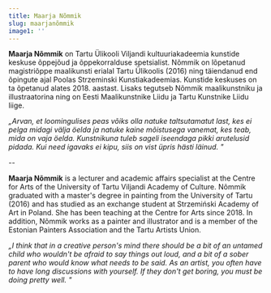```yaml
---
title: Maarja Nõmmik
slug: maarjanõmmik
image1: ''
---
```

**Maarja Nõmmik** on Tartu Ülikooli Viljandi kultuuriakadeemia kunstide keskuse õppejõud ja õppekorralduse spetsialist. Nõmmik on lõpetanud magistriõppe maalikunsti erialal Tartu Ülikoolis (2016) ning täiendanud end õpingute ajal Poolas Strzeminski Kunstiakadeemias. Kunstide keskuses on ta õpetanud alates 2018. aastast. Lisaks tegutseb Nõmmik maalikunstniku ja illustraatorina ning on Eesti Maalikunstnike Liidu ja Tartu Kunstnike Liidu liige. 

_„Arvan, et loomingulises peas võiks olla natuke taltsutamatut last, kes ei pelga midagi välja öelda ja natuke kaine mõistusega vanemat, kes teab, mida on vaja öelda. Kunstnikuna tuleb sageli iseendaga pikki arutelusid pidada. Kui need igavaks ei kipu, siis on vist üpris hästi läinud."_

\--

**Maarja Nõmmik** is a lecturer and academic affairs specialist at the Centre for Arts of the University of Tartu Viljandi Academy of Culture. Nõmmik graduated with a master's degree in painting from the University of Tartu (2016) and has studied as an exchange student at Strzemiński Academy of Art in Poland. She has been teaching at the Centre for Arts since 2018. In addition, Nõmmik works as a painter and illustrator and is a member of the Estonian Painters Association and the Tartu Artists Union.

_„I think that in a creative person's mind there should be a bit of an untamed child who wouldn't be afraid to say things out loud, and a bit of a sober parent who would know what needs to be said. As an artist, you often have to have long discussions with yourself. If they don't get boring, you must be doing pretty well."_

